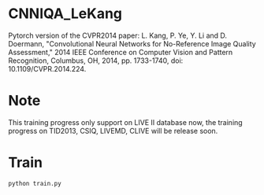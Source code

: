 # CNNIQA_LeKang
Pytorch version of the CVPR2014 paper: L. Kang, P. Ye, Y. Li and D. Doermann, "Convolutional Neural Networks for No-Reference Image Quality Assessment," 2014 IEEE Conference on Computer Vision and Pattern Recognition, Columbus, OH, 2014, pp. 1733-1740, doi: 10.1109/CVPR.2014.224.

# Note
This training progress only support on LIVE II database now, the training progress on TID2013, CSIQ, LIVEMD, CLIVE will be release soon.

# Train
`python train.py`



